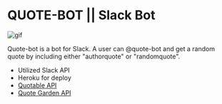 # QUOTE-BOT || Slack Bot

![gif](https://media.giphy.com/media/hvLzG8vDNC1SVxp5iw/giphy.gif)

Quote-bot is a bot for Slack. A user can @quote-bot and get a random quote by including either "authorquote" or "randomquote".

* Utilized Slack API
* Heroku for deploy
* [Quotable API](https://github.com/lukePeavey/quotable)
* [Quote Garden API](https://pprathameshmore.github.io/QuoteGarden/)